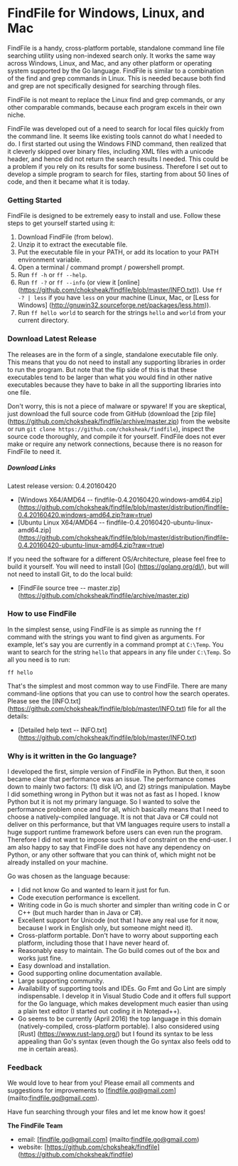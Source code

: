 FindFile for Windows, Linux, and Mac
====================================

FindFile is a handy, cross-platform portable, standalone command line file searching utility using non-indexed search only. It works the same way across Windows, Linux, and Mac, and any other platform or operating system supported by the Go language. FindFile is similar to a combination of the find and grep commands in Linux. This is needed because both find and grep are not specifically designed for searching through files.

FindFile is not meant to replace the Linux find and grep commands, or any other comparable commands, because each program excels in their own niche.

FindFile was developed out of a need to search for local files quickly from the command line. It seems like existing tools cannot do what I needed to do. I first started out using the Windows FIND command, then realized that it cleverly skipped over binary files, including XML files with a unicode header, and hence did not return the search results I needed. This could be a problem if you rely on its results for some business. Therefore I set out to develop a simple program to search for files, starting from about 50 lines of code, and then it became what it is today.

### Getting Started

FindFile is designed to be extremely easy to install and use. Follow these steps to get yourself started using it:

1. Download FindFile (from below).
2. Unzip it to extract the executable file.
3. Put the executable file in your PATH, or add its location to your PATH environment variable.
4. Open a terminal / command prompt / powershell prompt.
5. Run `ff -h` or `ff --help`.
6. Run `ff -?` or `ff --info` (or view it [online] (https://github.com/choksheak/findfile/blob/master/INFO.txt)). Use `ff -? | less` if you have `less` on your machine (Linux, Mac, or [Less for Windows] (http://gnuwin32.sourceforge.net/packages/less.htm)).
7. Run `ff hello world` to search for the strings `hello` and `world` from your current directory.

### Download Latest Release

The releases are in the form of a single, standalone executable file only. This means that you do not need to install any supporting libraries in order to run the program. But note that the flip side of this is that these executables tend to be larger than what you would find in other native executables because they have to bake in all the supporting libraries into one file.

Don't worry, this is not a piece of malware or spyware! If you are skeptical, just download the full source code from GitHub (download the [zip file] (https://github.com/choksheak/findfile/archive/master.zip) from the website or run `git clone https://github.com/choksheak/findfile`), inspect the source code thoroughly, and compile it for yourself. FindFile does not ever make or require any network connections, because there is no reason for FindFile to need it.

##### Download Links

Latest release version: 0.4.20160420

- [Windows X64/AMD64 -- findfile-0.4.20160420.windows-amd64.zip] (https://github.com/choksheak/findfile/blob/master/distribution/findfile-0.4.20160420.windows-amd64.zip?raw=true)
- [Ubuntu Linux X64/AMD64 -- findfile-0.4.20160420-ubuntu-linux-amd64.zip] (https://github.com/choksheak/findfile/blob/master/distribution/findfile-0.4.20160420-ubuntu-linux-amd64.zip?raw=true)

If you need the software for a different OS/Architecture, please feel free to build it yourself. You will need to install [Go] (https://golang.org/dl/), but will not need to install Git, to do the local build:

- [FindFile source tree -- master.zip] (https://github.com/choksheak/findfile/archive/master.zip)

### How to use FindFile

In the simplest sense, using FindFile is as simple as running the `ff` command with the strings you want to find given as arguments. For example, let's say you are currently in a command prompt at `C:\Temp`. You want to search for the string `hello` that appears in any file under `C:\Temp`. So all you need is to run:

```
ff hello
```

That's the simplest and most common way to use FindFile. There are many command-line options that you can use to control how the search operates. Please see the [INFO.txt] (https://github.com/choksheak/findfile/blob/master/INFO.txt) file for all the details:

- [Detailed help text -- INFO.txt] (https://github.com/choksheak/findfile/blob/master/INFO.txt)

### Why is it written in the Go language?

I developed the first, simple version of FindFile in Python. But then, it soon became clear that performance was an issue. The performance comes down to mainly two factors: (1) disk I/O, and (2) strings manipulation. Maybe I did something wrong in Python but it was not as fast as I hoped. I know Python but it is not my primary language. So I wanted to solve the performance problem once and for all, which basically means that I need to choose a natively-compiled language. It is not that Java or C# could not deliver on this performance, but that VM languages require users to install a huge support runtime framework before users can even run the program. Therefore I did not want to impose such kind of constraint on the end-user. I am also happy to say that FindFile does not have any dependency on Python, or any other software that you can think of, which might not be already installed on your machine.

Go was chosen as the language because:
- I did not know Go and wanted to learn it just for fun.
- Code execution performance is excellent.
- Writing code in Go is much shorter and simpler than writing code in C or C++ (but much harder than in Java or C#).
- Excellent support for Unicode (not that I have any real use for it now, because I work in English only, but someone might need it).
- Cross-platform portable. Don't have to worry about supporting each platform, including those that I have never heard of.
- Reasonably easy to maintain. The Go build comes out of the box and works just fine.
- Easy download and installation.
- Good supporting online documentation available.
- Large supporting community.
- Availability of supporting tools and IDEs. Go Fmt and Go Lint are simply indispensable. I develop it in Visual Studio Code and it offers full support for the Go language, which makes development much easier than using a plain text editor (I started out coding it in Notepad++).
- Go seems to be currently (April 2016) the top language in this domain (natively-compiled, cross-platform portable). I also considered using [Rust] (https://www.rust-lang.org/) but I found its syntax to be less appealing than Go's syntax (even though the Go syntax also feels odd to me in certain areas).

### Feedback

We would love to hear from you! Please email all comments and suggestions for
improvements to [findfile.go@gmail.com] (mailto:findfile.go@gmail.com).

Have fun searching through your files and let me know how it goes!

**The FindFile Team**
- email: [findfile.go@gmail.com] (mailto:findfile.go@gmail.com)
- website: [https://github.com/choksheak/findfile] (https://github.com/choksheak/findfile)
